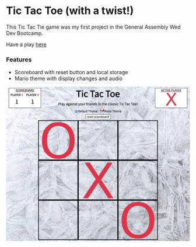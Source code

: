 # Tic Tac Toe (with a twist!)

This Tic Tac Tie game was my first project in the General Assembly Wed Dev Bootcamp.

Have a play [here](https://ajshopov.github.io/tictactoe/)

### Features

- Scoreboard with reset button and local storage
- Mario theme with display changes and audio

![Screenshot Home Page](https://github.com/ajshopov/tictactoe/blob/master/images/game_page.png)